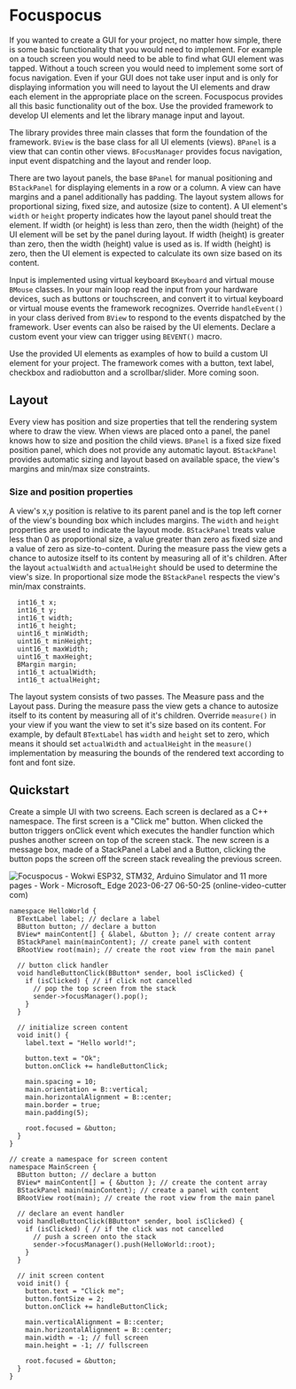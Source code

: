 # Focuspocus

If you wanted to create a GUI for your project, no matter how simple, there is some basic functionality that you would need to implement. For example on a touch screen you would need to be able to find what GUI element was tapped. Without a touch screen you would need to implement some sort of focus navigation. Even if your GUI does not take user input and is only for displaying information you will need to layout the UI elements and draw each element in the appropriate place on the screen. Focuspocus provides all this basic functionality out of the box. Use the provided framework to develop UI elements and let the library manage input and layout.

The library provides three main classes that form the foundation of the framework. `BView` is the base class for all UI elements (views). `BPanel` is a view that can contin other views. `BFocusManager` provides focus navigation, input event dispatching and the layout and render loop.

There are two layout panels, the base `BPanel` for manual positioning and `BStackPanel` for displaying elements in a row or a column. A view can have margins and a panel additionally has padding. The layout system allows for proportional sizing, fixed size, and autosize (size to content). A UI element's `width` or `height` property indicates how the layout panel should treat the element. If width (or height) is less than zero, then the width (height) of the UI element will be set by the panel during layout. If width (height) is greater than zero, then the width (height) value is used as is. If width (height) is zero, then the UI element is expected to calculate its own size based on its content. 

Input is implemented using virtual keyboard `BKeyboard` and virtual mouse `BMouse` classes. In your main loop read the input from your hardware devices, such as buttons or touchscreen, and convert it to virtual keyboard or virtual mouse events the framework recognizes. Override `handleEvent()` in your class derived from `BView` to respond to the events dispatched by the framework. User events can also be raised by the UI elements. Declare a custom event your view can trigger using `BEVENT()` macro.

Use the provided UI elements as examples of how to build a custom UI element for your project. The framework comes with a button, text label, checkbox and radiobutton and a scrollbar/slider. More coming soon.

## Layout

Every view has position and size properties that tell the rendering system where to draw the view. When views are placed onto a panel, the panel knows how to size and position the child views. `BPanel` is a fixed size fixed position panel, which does not provide any automatic layout. `BStackPanel` provides automatic sizing and layout based on available space, the view's margins and min/max size constraints.

### Size and position properties

A view's x,y position is relative to its parent panel and is the top left corner of the view's bounding box which includes margins. The `width` and `height` properties are used to indicate the layout mode. `BStackPanel` treats value less than 0 as proportional size, a value greater than zero as fixed size and a value of zero as size-to-content. During the measure pass the view gets a chance to autosize itself to its content by measuring all of it's children. After the layout `actualWidth` and `actualHeight` should be used to determine the view's size. In proportional size mode the `BStackPanel` respects the view's min/max constraints.

```
  int16_t x;
  int16_t y;
  int16_t width;
  int16_t height;
  uint16_t minWidth;
  uint16_t minHeight;
  uint16_t maxWidth;
  uint16_t maxHeight;
  BMargin margin;
  int16_t actualWidth;
  int16_t actualHeight;
```

The layout system consists of two passes. The Measure pass and the Layout pass. During the measure pass the view gets a chance to autosize itself to its content by measuring all of it's children. Override `measure()` in your view if you want the view to set it's size based on its content. For example, by default `BTextLabel` has `width` and `height` set to zero, which means it should set `actualWidth` and `actualHeight` in the `measure()` implementation by measuring the bounds of the rendered text according to font and font size.

## Quickstart

Create a simple UI with two screens. Each screen is declared as a C++ namespace. The first screen is a "Click me" button. When clicked the button triggers onClick event which executes the handler function which pushes another screen on top of the screen stack. The new screen is a message box, made of a StackPanel a Label and a Button, clicking the button pops the screen off the screen stack revealing the previous screen.

![Focuspocus - Wokwi ESP32, STM32, Arduino Simulator and 11 more pages - Work - Microsoft_ Edge 2023-06-27 06-50-25 (online-video-cutter com)](https://github.com/glutio/Focuspocus/assets/22550674/25cf0087-8195-406b-9b31-f1989eaa7ac1)

```
namespace HelloWorld {
  BTextLabel label; // declare a label
  BButton button; // declare a button
  BView* mainContent[] { &label, &button }; // create content array
  BStackPanel main(mainContent); // create panel with content
  BRootView root(main); // create the root view from the main panel

  // button click handler
  void handleButtonClick(BButton* sender, bool isClicked) {
    if (isClicked) { // if click not cancelled
      // pop the top screen from the stack
      sender->focusManager().pop();
    }
  }

  // initialize screen content
  void init() {
    label.text = "Hello world!";

    button.text = "Ok";
    button.onClick += handleButtonClick;

    main.spacing = 10;
    main.orientation = B::vertical;
    main.horizontalAlignment = B::center;
    main.border = true;
    main.padding(5);

    root.focused = &button;
  }
}

// create a namespace for screen content
namespace MainScreen {
  BButton button; // declare a button
  BView* mainContent[] = { &button }; // create the content array
  BStackPanel main(mainContent); // create a panel with content
  BRootView root(main); // create the root view from the main panel

  // declare an event handler
  void handleButtonClick(BButton* sender, bool isClicked) {
    if (isClicked) { // if the click was not cancelled
      // push a screen onto the stack
      sender->focusManager().push(HelloWorld::root);
    }
  }

  // init screen content
  void init() {
    button.text = "Click me";
    button.fontSize = 2;
    button.onClick += handleButtonClick;

    main.verticalAlignment = B::center;
    main.horizontalAlignment = B::center;
    main.width = -1; // full screen
    main.height = -1; // fullscreen

    root.focused = &button;
  }  
}
```
